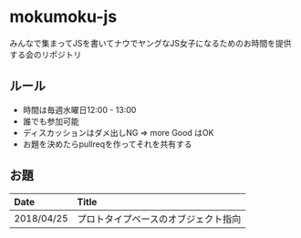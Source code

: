 # mokumoku-js

みんなで集まってJSを書いてナウでヤングなJS女子になるためのお時間を提供する会のリポジトリ

## ルール

* 時間は毎週水曜日12:00 - 13:00
* 誰でも参加可能
* ディスカッションはダメ出しNG => more Good はOK
* お題を決めたらpullreqを作ってそれを共有する

## お題

|Date|Title|
|:---|:---|
|2018/04/25|プロトタイプベースのオブジェクト指向|
